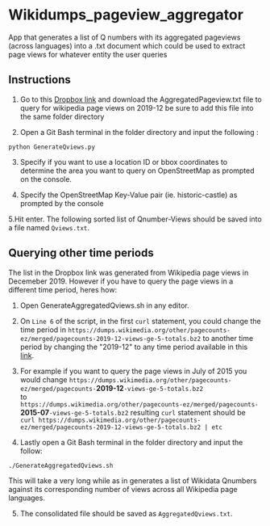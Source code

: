 # Wikidumps_pageview_aggregator
App that generates a list of Q numbers with its aggregated pageviews (across languages) into a .txt document which could be used to extract page views for whatever entity the user queries

## Instructions

1. Go to this [Dropbox link](https://www.dropbox.com/s/9d6cbvhdvpmov4o/AggregatedQviews.txt?dl=0) and download the AggregatedPageview.txt file to query for wikipedia page views on 2019-12 be sure to add this file into the same folder directory

2. Open a Git Bash terminal in the folder directory and input the following :
```shell
python GenerateQviews.py
```
3. Specify if you want to use a location ID or bbox coordinates to determine the area you want to query on OpenStreetMap as prompted on the console.

4. Specify the OpenStreetMap Key-Value pair (ie. historic-castle) as prompted by the console

5.Hit enter. The following sorted list of Qnumber-Views should be saved into a file named ```Qviews.txt```.

## Querying other time periods
The list in the Dropbox link was generated from Wikipedia page views in Decemeber 2019. However if you have to query the page views in a different time period, heres how:

1. Open GenerateAggregatedQviews.sh in any editor.

2. On ``` Line 6 ``` of the script, in the first ``` curl ``` statement, you could change the time period in ```https://dumps.wikimedia.org/other/pagecounts-ez/merged/pagecounts-2019-12-views-ge-5-totals.bz2``` to another time period by changing the "2019-12" to any time period available in this [link](https://dumps.wikimedia.org/other/pagecounts-ez/merged/).

3. For example if you want to query the page views in July of 2015 you would change ```https://dumps.wikimedia.org/other/pagecounts-ez/merged/pagecounts-```**2019-12**```-views-ge-5-totals.bz2``` 
 <br> to <br>
```https://dumps.wikimedia.org/other/pagecounts-ez/merged/pagecounts-```**2015-07**```-views-ge-5-totals.bz2```
resulting ```curl``` statement should be <br> ```curl https://dumps.wikimedia.org/other/pagecounts-ez/merged/pagecounts-2019-12-views-ge-5-totals.bz2 | etc```

4. Lastly open a Git Bash terminal in the folder directory and input the follow:
```shell
./GenerateAggregatedQviews.sh
```
This will take a very long while as in generates a list of Wikidata Qnumbers against its corresponding number of views across all Wikipedia page languages. 

5. The consolidated file should be saved as ```AggregatedQviews.txt```.
